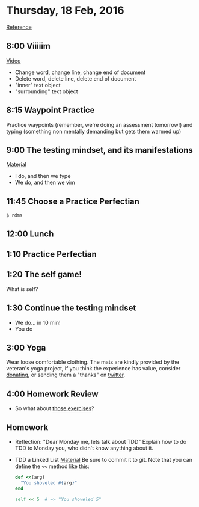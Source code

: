 Thursday, 18 Feb, 2016
======================

[Reference](https://github.com/CodePlatoon/curriculum#week-3)

8:00 Viiiiim
------------

[Video](https://vimeo.com/155830356)

* Change word, change line, change end of document
* Delete word, delete line, delete end of document
* "inner" text object
* "surrounding" text object


8:15 Waypoint Practice
----------------------

Practice waypoints (remember, we're doing an assessment tomorrow!)
and typing (something non mentally demanding
but gets them warmed up)


9:00 The testing mindset, and its manifestations
------------------------------------------------

[Material](https://github.com/JoshCheek/how-to-test#the-process)

* I do, and then we type
* We do, and then we vim


11:45 Choose a Practice Perfectian
----------------------------------

```
$ rdms
```


12:00 Lunch
-----------


1:10 Practice Perfectian
------------------------


1:20 The self game!
-------------------

What is self?


1:30 Continue the testing mindset
---------------------------------

* We do... in 10 min!
* You do


3:00 Yoga
---------

Wear loose comfortable clothing.
The mats are kindly provided by the veteran's yoga project,
if you think the experience has value, consider [donating](http://www.veteransyogaproject.org/donate.html),
or sending them a "thanks" on [twitter](https://twitter.com/veteransyoga).


4:00 Homework Review
--------------------

* So what about [those exercises](https://github.com/jwworth/code-platoon-workshop/tree/master/exercises)?


Homework
--------

* Reflection: "Dear Monday me, lets talk about TDD"
  Explain how to do TDD to Monday you, who didn't know anything about it.
* TDD a Linked List
  [Material](https://github.com/CodePlatoon/curriculum/blob/00d21eee2f59ddca82724e3964df847e17d812ab/phase1/linked_list_tdd.md)
  Be sure to commit it to git.
  Note that you can define the `<<` method like this:

  ```ruby
  def <<(arg)
    "You shoveled #{arg}"
  end

  self << 5  # => "You shoveled 5"
  ```
